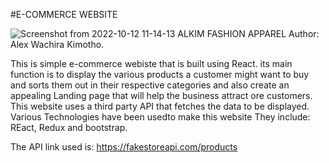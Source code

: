 #E-COMMERCE WEBSITE 



![Screenshot from 2022-10-12 11-14-13](https://user-images.githubusercontent.com/110036440/195288774-31fbd26e-9f00-45d3-923d-cc0fd485e712.png)
ALKIM FASHION APPAREL
Author: Alex Wachira Kimotho.

This is  simple e-commerce webiste that is built using React. its main function is to display the various products a customer might want to buy and sorts them out in their respective categories and also create an appealing Landing page that will help the business attract ore customers. This website uses a third party API that fetches the data to be displayed. Various Technologies have been usedto make this website They include: REact, Redux and bootstrap.

The API link used is: https://fakestoreapi.com/products



